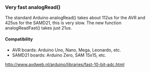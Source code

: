 ### Very fast analogRead()
The standard Arduino analogRead() takes about 112us for the AVR and 425us for the SAMD21, this is very slow. 
The new function analogReadFast() takes just 21us. 

#### Compatibility
- AVR boards: Arduino Uno, Nano, Mega, Leonardo, etc.
- SAMD21 boards: Arduino Zero, SAM 15x15, etc. 

http://www.avdweb.nl/arduino/libraries/fast-10-bit-adc.html

